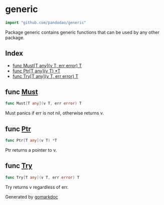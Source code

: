 <!-- Code generated by gomarkdoc. DO NOT EDIT -->

# generic

```go
import "github.com/pandodao/generic"
```

Package generic contains generic functions that can be used by any other package.

## Index

- [func Must\[T any\]\(v T, err error\) T](<#Must>)
- [func Ptr\[T any\]\(v T\) \*T](<#Ptr>)
- [func Try\[T any\]\(v T, err error\) T](<#Try>)


<a name="Must"></a>
## func [Must](<https://github.com/pandodao/generic/blob/main/functions.go#L4>)

```go
func Must[T any](v T, err error) T
```

Must panics if err is not nil, otherwise returns v.

<a name="Ptr"></a>
## func [Ptr](<https://github.com/pandodao/generic/blob/main/functions.go#L18>)

```go
func Ptr[T any](v T) *T
```

Ptr returns a pointer to v.

<a name="Try"></a>
## func [Try](<https://github.com/pandodao/generic/blob/main/functions.go#L13>)

```go
func Try[T any](v T, err error) T
```

Try returns v regardless of err.

Generated by [gomarkdoc](<https://github.com/princjef/gomarkdoc>)
